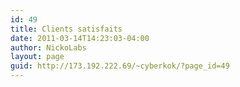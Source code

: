 ```yaml
---
id: 49
title: Clients satisfaits
date: 2011-03-14T14:23:03-04:00
author: NickoLabs
layout: page
guid: http://173.192.222.69/~cyberkok/?page_id=49
---
```

